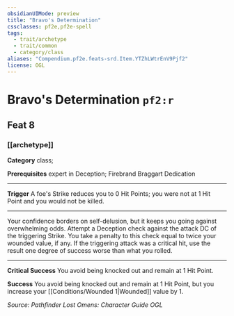 ```yaml
---
obsidianUIMode: preview
title: "Bravo's Determination"
cssclasses: pf2e,pf2e-spell
tags:
  - trait/archetype
  - trait/common
  - category/class
aliases: "Compendium.pf2e.feats-srd.Item.YTZhLWtrEnV9Pjf2"
license: OGL
---
```

# Bravo's Determination `pf2:r`
## Feat 8
### [[archetype]]

**Category** class; 



**Prerequisites** expert in Deception; Firebrand Braggart Dedication
* * *
**Trigger** A foe's Strike reduces you to 0 Hit Points; you were not at 1 Hit Point and you would not be killed.

* * *

Your confidence borders on self-delusion, but it keeps you going against overwhelming odds. Attempt a Deception check against the attack DC of the triggering Strike. You take a penalty to this check equal to twice your wounded value, if any. If the triggering attack was a critical hit, use the result one degree of success worse than what you rolled.

* * *

**Critical Success** You avoid being knocked out and remain at 1 Hit Point.

**Success** You avoid being knocked out and remain at 1 Hit Point, but you increase your [[Conditions/Wounded 1|Wounded]] value by 1.

*Source: Pathfinder Lost Omens: Character Guide*
*OGL*
